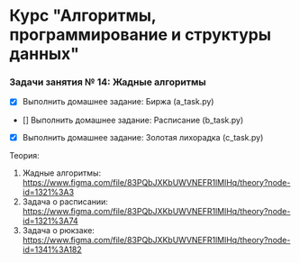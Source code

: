 # Курс "Алгоритмы, программирование и структуры данных"

### Задачи занятия № 14: Жадные алгоритмы

- [x] Выполнить домашнее задание: Биржа (а_task.py)
- [] Выполнить домашнее задание: Расписание (b_task.py)
- [x] Выполнить домашнее задание: Золотая лихорадка (c_task.py)

Теория: 
1. Жадные алгоритмы: https://www.figma.com/file/83PQbJXKbUWVNEFR1lMlHq/theory?node-id=1321%3A3
2. Задача о расписании: https://www.figma.com/file/83PQbJXKbUWVNEFR1lMlHq/theory?node-id=1321%3A74
3. Задача о рюкзаке: https://www.figma.com/file/83PQbJXKbUWVNEFR1lMlHq/theory?node-id=1341%3A182